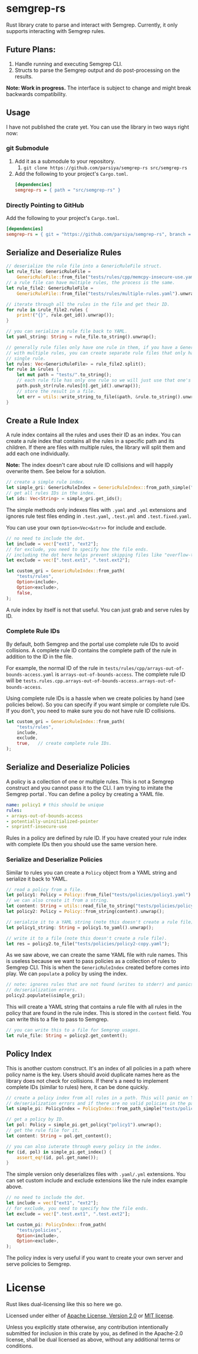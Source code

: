 # semgrep-rs
Rust library crate to parse and interact with Semgrep. Currently, it only
supports interacting with Semgrep rules.

## Future Plans:

1. Handle running and executing Semgrep CLI.
2. Structs to parse the Semgrep output and do post-processing on the results.

**Note: Work in progress.** The interface is subject to change and might break
backwards compatibility.

## Usage
I have not published the crate yet. You can use the library in two ways right
now:

### git Submodule

1. Add it as a submodule to your repository.
    1. `git clone https://github.com/parsiya/semgrep-rs src/semgrep-rs`
2. Add the following to your project's `Cargo.toml`.
    ```ini
    [dependencies]
    semgrep-rs = { path = "src/semgrep-rs" }
    ```

### Directly Pointing to GitHub
Add the following to your project's `Cargo.toml`.

```ini
[dependencies]
semgrep-rs = { git = "https://github.com/parsiya/semgrep-rs", branch = "dev" }
```

## Serialize and Deserialize Rules

```rust
// deserialize the rule file into a GenericRuleFile struct.
let rule_file: GenericRuleFile =
    GenericRuleFile::from_file("tests/rules/cpp/memcpy-insecure-use.yaml").unwrap();
// a rule file can have multiple rules, the process is the same.
let rule_file2: GenericRuleFile =
    GenericRuleFile::from_file("tests/rules/multiple-rules.yaml").unwrap();

// iterate through all the rules in the file and get their ID.
for rule in &rule_file2.rules {
    print!("{}", rule.get_id().unwrap());
}

// you can serialize a rule file back to YAML.
let yaml_string: String = rule_file.to_string().unwrap();

// generally rule files only have one rule in them, if you have a GenericRuleFile
// with multiple rules, you can create separate rule files that only have a
// single rule.
let rules: Vec<GenericRuleFile> = rule_file2.split();
for rule in &rules {
    let mut path = "tests/".to_string();
    // each rule file has only one rule so we will just use that one's ID.
    path.push_str(rule.rules[0].get_id().unwrap());
    // store the result in a file.
    let err = utils::write_string_to_file(&path, &rule.to_string().unwrap());
}
```

## Create a Rule Index
A rule index contains all the rules and uses their ID as an index. You can
create a rule index that contains all the rules in a specific path and its
children. If there are files with multiple rules, the library will split them
and add each one individually.

**Note:** The index doesn't care about rule ID collisions and will happily
overwrite them. See below for a solution.

```rust
// create a simple rule index.
let simple_gri: GenericRuleIndex = GenericRuleIndex::from_path_simple("tests/rules");
// get all rules IDs in the index.
let ids: Vec<String> = simple_gri.get_ids();
```

The simple methods only indexes files with `.yaml` and `.yml` extensions and
ignores rule test files ending in `.test.yaml`, `.test.yml` and
`.test.fixed.yaml`.

You can use your own `Option<Vec<&str>>` for include and exclude.

```rust
// no need to include the dot.
let include = vec!["ext1", "ext2"];
// for exclude, you need to specify how the file ends.
// including the dot here helps prevent skipping files like "overflow-test.yml".
let exclude = vec![".test.ext1", ".test.ext2"];

let custom_gri = GenericRuleIndex::from_path(
    "tests/rules",
    Option<include>,
    Option<exclude>,
    false,
);
```

A rule index by itself is not that useful. You can just grab and serve rules by
ID.

### Complete Rule IDs
By default, both Semgrep and the portal use complete rule IDs to avoid collisions.
A complete rule ID contains the complete path of the rule in addition to the ID
in the file.

For example, the normal ID of the rule in
`tests/rules/cpp/arrays-out-of-bounds-access.yaml` is
`arrays-out-of-bounds-access`. The complete rule ID will be
`tests.rules.cpp.arrays-out-of-bounds-access.arrays-out-of-bounds-access`.

Using complete rule IDs is a hassle when we create policies by hand (see
policies below). So you can specify if you want simple or complete rule IDs. If
you don't, you need to make sure you do not have rule ID collisions.

```rust
let custom_gri = GenericRuleIndex::from_path(
    "tests/rules",
    include,
    exclude,
    true,   // create complete rule IDs.
);
```

## Serialize and Deserialize Policies
A policy is a collection of one or multiple rules. This is not a Semgrep
construct and you cannot pass it to the CLI. I am trying to imitate the Semgrep
portal . You can define a policy by creating a YAML file.

```yaml
name: policy1 # this should be unique
rules:
- arrays-out-of-bounds-access
- potentially-uninitialized-pointer
- snprintf-insecure-use
```

Rules in a policy are defined by rule ID. If you have created your rule index
with complete IDs then you should use the same version here.

### Serialize and Deserialize Policies
Similar to rules you can create a `Policy` object from a YAML string and
serialize it back to YAML.

```rust
// read a policy from a file.
let policy1: Policy = Policy::from_file("tests/policies/policy1.yaml").unwrap();
// we can also create it from a string.
let content: String = utils::read_file_to_string("tests/policies/policy2.yaml").unwrap();
let policy2: Policy = Policy::from_string(content).unwrap();

// serialzie it to a YAML string (note this doesn't create a rule file).
let policy1_string: String = policy1.to_yaml().unwrap();

// write it to a file (note this doesn't create a rule file).
let res = policy2.to_file("tests/policies/policy2-copy.yaml");
```

As we saw above, we can create the same YAML file with rule names. This is
useless because we want to pass policies as a collection of rules to Semgrep
CLI. This is when the `GenericRuleIndex` created before comes into play. We can
`populate` a policy by using the index.

```rust
// note: ignores rules that are not found (writes to stderr) and panics on YAML
// de/serialization errors.
policy2.populate(&simple_gri);
```

This will create a YAML string that contains a rule file with all rules in the
policy that are found in the rule index. This is stored in the `content` field.
You can write this to a file to pass to Semgrep.

```rust
// you can write this to a file for Semgrep usages.
let rule_file: String = policy2.get_content();
```

## Policy Index
This is another custom construct. It's an index of all policies in a path where
policy name is the key. Users should avoid duplicate names here as the library
does not check for collisions. If there's a need to implement complete IDs
(similar to rules) here, it can be done quickly.

```rust
// create a policy index from all rules in a path. This will panic on YAML
// de/serialization errors and if there are no valid policies in the path.
let simple_pi: PolicyIndex = PolicyIndex::from_path_simple("tests/policies");

// get a policy by ID.
let pol: Policy = simple_pi.get_policy("policy1").unwrap();
// get the rule file for it.
let content: String = pol.get_content();

// you can also iuterate through every policy in the index.
for (id, pol) in simple_pi.get_index() {
    assert_eq!(id, pol.get_name());
}
```

The simple version only deserializes files with `.yaml/.yml` extensions. You can
set custom include and exclude extensions like the rule index example above.

```rust
// no need to include the dot.
let include = vec!["ext1", "ext2"];
// for exclude, you need to specify how the file ends.
let exclude = vec![".test.ext1", ".test.ext2"];

let custom_pi: PolicyIndex::from_path(
    "tests/policies",
    Option<include>,
    Option<exclude>,
);
```

The policy index is very useful if you want to create your own server and serve
policies to Semgrep.

# License
Rust likes dual-licensing like this so here we go.

Licensed under either of [Apache License, Version 2.0](LICENSE-APACHE) or
[MIT license](LICENSE-MIT).

Unless you explicitly state otherwise, any contribution intentionally submitted
for inclusion in this crate by you, as defined in the Apache-2.0 license, shall
be dual licensed as above, without any additional terms or conditions.
